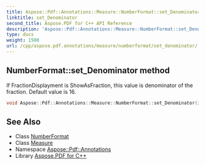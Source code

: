 ```yaml
---
title: Aspose::Pdf::Annotations::Measure::NumberFormat::set_Denominator method
linktitle: set_Denominator
second_title: Aspose.PDF for C++ API Reference
description: 'Aspose::Pdf::Annotations::Measure::NumberFormat::set_Denominator method. If FractionDisplayment is ShowAsFraction, this value is denominator of the fraction. Default value is 16 in C++.'
type: docs
weight: 1500
url: /cpp/aspose.pdf.annotations/measure/numberformat/set_denominator/
---
```

## NumberFormat::set_Denominator method


If FractionDisplayment is ShowAsFraction, this value is denominator of the fraction. Default value is 16.

```cpp
void Aspose::Pdf::Annotations::Measure::NumberFormat::set_Denominator(int32_t value)
```

## See Also

* Class [NumberFormat](../)
* Class [Measure](../../)
* Namespace [Aspose::Pdf::Annotations](../../../)
* Library [Aspose.PDF for C++](../../../../)
